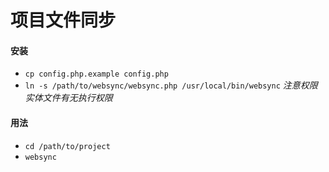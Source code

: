 # 项目文件同步

#### 安装

- `cp config.php.example config.php`
- `ln -s /path/to/websync/websync.php /usr/local/bin/websync` *注意权限实体文件有无执行权限*

#### 用法

- `cd /path/to/project`
- `websync`